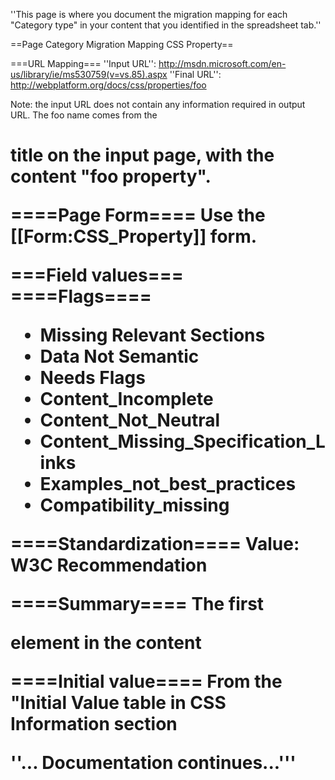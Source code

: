 ''This page is where you document the migration mapping for each "Category type" in your content that you identified in the spreadsheet tab.''

==Page Category Migration Mapping CSS Property==

===URL Mapping===
''Input URL'':  http://msdn.microsoft.com/en-us/library/ie/ms530759(v=vs.85).aspx
''Final URL'': http://webplatform.org/docs/css/properties/foo

Note: the input URL does not contain any information required in output URL. The foo name comes from the <nowiki><h1> </nowiki>title on the input page, with the content "foo property".

====Page Form====
Use the [[Form:CSS_Property]] form.

===Field values===
====Flags====
* Missing Relevant Sections
* Data Not Semantic
* Needs Flags
* Content_Incomplete
* Content_Not_Neutral
* Content_Missing_Specification_Links
* Examples_not_best_practices
* Compatibility_missing

====Standardization====
Value: W3C Recommendation

====Summary====
The first <p> element in the content

====Initial value====
From the "Initial Value table in CSS Information section

''... Documentation continues...'''